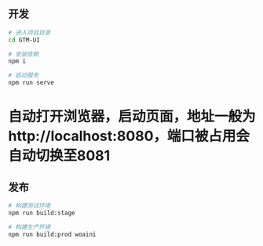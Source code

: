 ## 开发

```bash
# 进入项目目录
cd GTM-UI

# 安装依赖
npm i

# 启动服务
npm run serve
```

# 自动打开浏览器，启动页面，地址一般为 http://localhost:8080，端口被占用会自动切换至8081

## 发布

```bash
# 构建测试环境
npm run build:stage

# 构建生产环境
npm run build:prod woaini
```